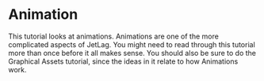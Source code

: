 # Animation

This tutorial looks at animations.  Animations are one of the more complicated
aspects of JetLag.  You might need to read through this tutorial more than once
before it all makes sense.  You should also be sure to do the Graphical Assets
tutorial, since the ideas in it relate to how Animations work.

